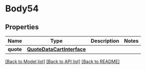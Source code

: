 # Body54

## Properties
Name | Type | Description | Notes
------------ | ------------- | ------------- | -------------
**quote** | [**QuoteDataCartInterface**](QuoteDataCartInterface.md) |  | 

[[Back to Model list]](../README.md#documentation-for-models) [[Back to API list]](../README.md#documentation-for-api-endpoints) [[Back to README]](../README.md)


